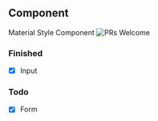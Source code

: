 ## Component
Material Style Component
<img src="https://img.shields.io/badge/PRs-welcome-brightgreen.svg?style=flat-square" alt="PRs Welcome">

### Finished
- [x] Input

### Todo
- [x] Form
